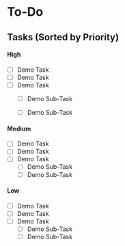 # To-Do

## Tasks (Sorted by Priority) 


#### High

- [ ] Demo Task
- [ ] Demo Task
- [ ] Demo Task
  - [ ] Demo  Sub-Task
  - [ ] Demo  Sub-Task


#### Medium

- [ ] Demo Task
- [ ] Demo Task
- [ ] Demo Task
  - [ ] Demo  Sub-Task
  - [ ] Demo  Sub-Task

#### Low

- [ ] Demo Task
- [ ] Demo Task
- [ ] Demo Task
  - [ ] Demo  Sub-Task
  - [ ] Demo  Sub-Task
